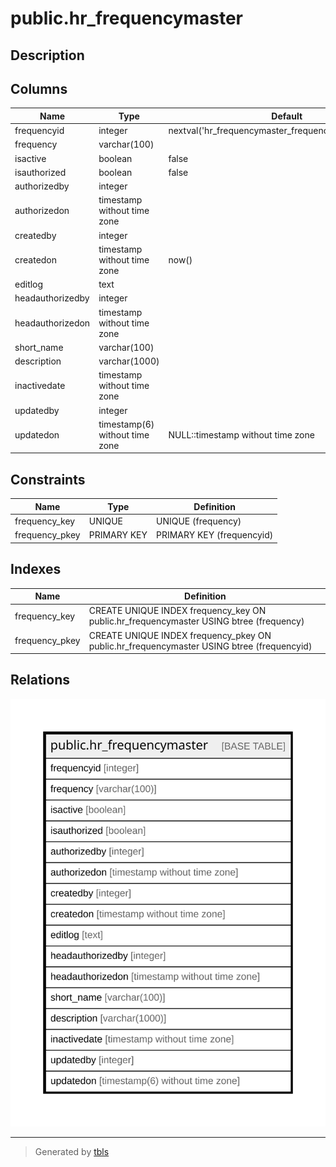 # public.hr_frequencymaster

## Description

## Columns

| Name | Type | Default | Nullable | Children | Parents | Comment |
| ---- | ---- | ------- | -------- | -------- | ------- | ------- |
| frequencyid | integer | nextval('hr_frequencymaster_frequencyid_seq'::regclass) | false |  |  |  |
| frequency | varchar(100) |  | false |  |  |  |
| isactive | boolean | false | false |  |  |  |
| isauthorized | boolean | false | false |  |  |  |
| authorizedby | integer |  | true |  |  |  |
| authorizedon | timestamp without time zone |  | true |  |  |  |
| createdby | integer |  | true |  |  |  |
| createdon | timestamp without time zone | now() | true |  |  |  |
| editlog | text |  | true |  |  |  |
| headauthorizedby | integer |  | true |  |  |  |
| headauthorizedon | timestamp without time zone |  | true |  |  |  |
| short_name | varchar(100) |  | true |  |  |  |
| description | varchar(1000) |  | true |  |  |  |
| inactivedate | timestamp without time zone |  | true |  |  |  |
| updatedby | integer |  | true |  |  |  |
| updatedon | timestamp(6) without time zone | NULL::timestamp without time zone | true |  |  |  |

## Constraints

| Name | Type | Definition |
| ---- | ---- | ---------- |
| frequency_key | UNIQUE | UNIQUE (frequency) |
| frequency_pkey | PRIMARY KEY | PRIMARY KEY (frequencyid) |

## Indexes

| Name | Definition |
| ---- | ---------- |
| frequency_key | CREATE UNIQUE INDEX frequency_key ON public.hr_frequencymaster USING btree (frequency) |
| frequency_pkey | CREATE UNIQUE INDEX frequency_pkey ON public.hr_frequencymaster USING btree (frequencyid) |

## Relations

![er](public.hr_frequencymaster.svg)

---

> Generated by [tbls](https://github.com/k1LoW/tbls)
